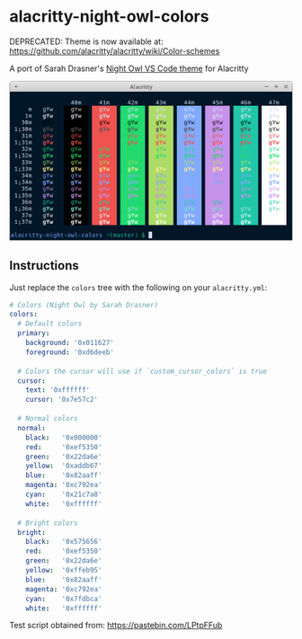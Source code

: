 # alacritty-night-owl-colors

DEPRECATED: Theme is now available at: https://github.com/alacritty/alacritty/wiki/Color-schemes

A port of Sarah Drasner's [Night Owl VS Code theme](https://github.com/sdras/night-owl-vscode-theme) for Alacritty

![Alacritty Night Owl Colours](test-script-output.png)

## Instructions

Just replace the `colors` tree with the following on your `alacritty.yml`:

```yaml
# Colors (Night Owl by Sarah Drasner)
colors:
  # Default colors
  primary:
    background: '0x011627'
    foreground: '0xd6deeb'

  # Colors the cursor will use if `custom_cursor_colors` is true
  cursor:
    text: '0xffffff'
    cursor: '0x7e57c2'

  # Normal colors
  normal:
    black:   '0x000000'
    red:     '0xef5350'
    green:   '0x22da6e'
    yellow:  '0xaddb67'
    blue:    '0x82aaff'
    magenta: '0xc792ea'
    cyan:    '0x21c7a8'
    white:   '0xffffff'

  # Bright colors
  bright:
    black:   '0x575656'
    red:     '0xef5350'
    green:   '0x22da6e'
    yellow:  '0xffeb95'
    blue:    '0x82aaff'
    magenta: '0xc792ea'
    cyan:    '0x7fdbca'
    white:   '0xffffff'
```

Test script obtained from: https://pastebin.com/LPtpFFub
